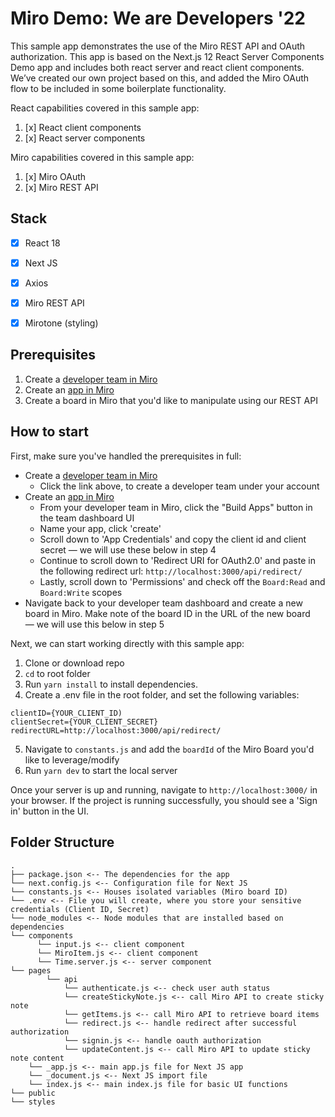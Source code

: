 # Miro Demo: We are Developers '22

This sample app demonstrates the use of the Miro REST API and OAuth authorization. This app is based on the Next.js 12 React Server Components Demo app and includes both react server and react client components. We’ve created our own project based on this, and added the Miro OAuth flow to be included in some boilerplate functionality.

React capabilities covered in this sample app:
1. [x] React client components
2. [x] React server components

Miro capabilities covered in this sample app:
1. [x] Miro OAuth 
2. [x] Miro REST API

## Stack
* [x] React 18
* [x] Next JS
* [x] Axios
* [x] Miro REST API
* [x] Mirotone (styling)


## Prerequisites
1. Create a [developer team in Miro](https://miro.com/app/dashboard/?createDevTeam=1)
2. Create an [app in Miro](https://miro.com/app/settings/user-profile/apps)
3. Create a board in Miro that you'd like to manipulate using our REST API

## How to start

First, make sure you've handled the prerequisites in full:
* Create a [developer team in Miro](https://miro.com/app/dashboard/?createDevTeam=1)
  * Click the link above, to create a developer team under your account
* Create an [app in Miro](https://miro.com/app/settings/user-profile/apps)
  * From your developer team in Miro, click the "Build Apps" button in the team dashboard UI
  * Name your app, click 'create'
  * Scroll down to 'App Credentials' and copy the client id and client secret — we will use these below in step 4
  * Continue to scroll down to 'Redirect URI for OAuth2.0' and paste in the following redirect url: `http://localhost:3000/api/redirect/`
  * Lastly, scroll down to 'Permissions' and check off the `Board:Read` and `Board:Write` scopes
* Navigate back to your developer team dashboard and create a new board in Miro. Make note of the board ID in the URL of the new board — we will use this below in step 5

Next, we can start working directly with this sample app:
1. Clone or download repo
2. `cd` to root folder
3. Run `yarn install` to install dependencies.
4. Create a .env file in the root folder, and set the following variables:
```
clientID={YOUR_CLIENT_ID)
clientSecret={YOUR_CLIENT_SECRET}
redirectURL=http://localhost:3000/api/redirect/
```
5. Navigate to `constants.js` and add the `boardId` of the Miro Board you'd like to leverage/modify
5. Run `yarn dev` to start the local server

Once your server is up and running, navigate to `http://localhost:3000/` in your browser. If the project is running successfully, you should see a 'Sign in' button in the UI.

## Folder Structure

```
.
├── package.json <-- The dependencies for the app
└── next.config.js <-- Configuration file for Next JS
└── constants.js <-- Houses isolated variables (Miro board ID)
└── .env <-- File you will create, where you store your sensitive credentials (Client ID, Secret)
└── node_modules <-- Node modules that are installed based on dependencies
└── components
      └── input.js <-- client component
      └── MiroItem.js <-- client component
      └── Time.server.js <-- server component
└── pages
        └── api
            └── authenticate.js <-- check user auth status
            └── createStickyNote.js <-- call Miro API to create sticky note
            └── getItems.js <-- call Miro API to retrieve board items
            └── redirect.js <-- handle redirect after successful authorization
            └── signin.js <-- handle oauth authorization
            └── updateContent.js <-- call Miro API to update sticky note content
    └── _app.js <-- main app.js file for Next JS app
    └── _document.js <-- Next JS import file
    └── index.js <-- main index.js file for basic UI functions
└── public
└── styles

```